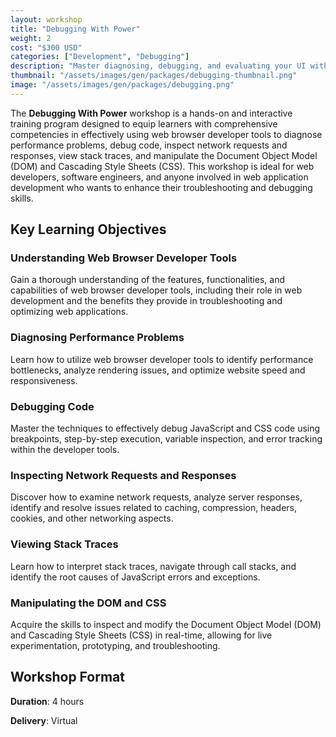 ```yaml
---
layout: workshop
title: "Debugging With Power"
weight: 2
cost: "$300 USD"
categories: ["Development", "Debugging"]
description: "Master diagnosing, debugging, and evaluating your UI with the Developer Tools."
thumbnail: "/assets/images/gen/packages/debugging-thumbnail.png"
image: "/assets/images/gen/packages/debugging.png"
---
```


The **Debugging With Power** workshop is a hands-on and interactive training program designed to equip learners with comprehensive competencies in effectively using web browser developer tools to diagnose performance problems, debug code, inspect network requests and responses, view stack traces, and manipulate the Document Object Model (DOM) and Cascading Style Sheets (CSS). This workshop is ideal for web developers, software engineers, and anyone involved in web application development who wants to enhance their troubleshooting and debugging skills.

## Key Learning Objectives

### Understanding Web Browser Developer Tools

Gain a thorough understanding of the features, functionalities, and capabilities of web browser developer tools, including their role in web development and the benefits they provide in troubleshooting and optimizing web applications.

### Diagnosing Performance Problems

Learn how to utilize web browser developer tools to identify performance bottlenecks, analyze rendering issues, and optimize website speed and responsiveness.

### Debugging Code

Master the techniques to effectively debug JavaScript and CSS code using breakpoints, step-by-step execution, variable inspection, and error tracking within the developer tools.

### Inspecting Network Requests and Responses

Discover how to examine network requests, analyze server responses, identify and resolve issues related to caching, compression, headers, cookies, and other networking aspects.

### Viewing Stack Traces

Learn how to interpret stack traces, navigate through call stacks, and identify the root causes of JavaScript errors and exceptions.

### Manipulating the DOM and CSS

Acquire the skills to inspect and modify the Document Object Model (DOM) and Cascading Style Sheets (CSS) in real-time, allowing for live experimentation, prototyping, and troubleshooting.

## Workshop Format

**Duration**: 4 hours

**Delivery**: Virtual
